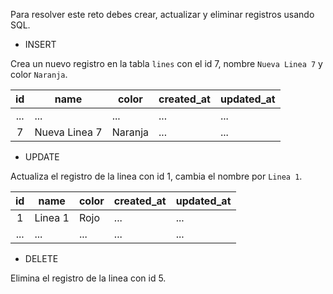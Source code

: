 Para resolver este reto debes crear, actualizar y eliminar registros usando SQL.

- INSERT

Crea un nuevo registro en la tabla `lines` con el id 7, nombre `Nueva Linea 7` y color `Naranja`.

| id  |     name      |  color  | created_at | updated_at |
|:---:|---------------|---------|------------|------------|
| ... | ...           | ...     |    ...     |    ...     |
|  7  | Nueva Linea 7 | Naranja |    ...     |    ...     |

- UPDATE

Actualiza el registro de la linea con id 1, cambia el nombre por `Linea 1`.

| id  |     name      |  color  | created_at | updated_at |
|:---:|---------------|---------|------------|------------|
|  1  | Linea 1       | Rojo    |    ...     |    ...     |
| ... | ...           | ...     |    ...     |    ...     |

- DELETE

Elimina el registro de la linea con id 5.
